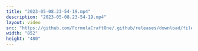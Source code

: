 ```yaml
---
title: "2023-05-08.23-54-19.mp4"
description: "2023-05-08.23-54-19.mp4"
layout: video
src: "https://github.com/FormulaCraftOne/.github/releases/download/fileshare/2023-05-08.23-54-19.mp4"
width: "852"
height: "480"
---
```

